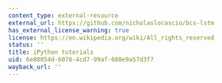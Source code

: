 ```yaml
---
content_type: external-resource
external_url: https://github.com/nicholaslocascio/bcs-lstm
has_external_license_warning: true
license: https://en.wikipedia.org/wiki/All_rights_reserved
status: ''
title: iPython tutorials
uid: 6e80854d-6078-4cd7-99af-680e9a57d3f7
wayback_url: ''
---
```


